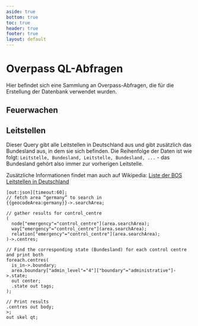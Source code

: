 ```yaml
---
aside: true
bottom: true
toc: true
header: true
footer: true
layout: default
---
```


# Overpass QL-Abfragen
Hier befindet sich eine Sammlung an Overpass-Abfragen, die für die Erstellung der Datenbank verwendet wurden.

## Feuerwachen

## Leitstellen
Dieser Query gibt alle Leitstellen in Deutschland aus und gibt zusätzlich das Bundesland aus, in dem sie sich befinden. Die Reihenfolge der Daten ist wie folgt: `Leitstelle, Bundesland, Leitstelle, Bundesland, ...` - das Bundesland gehört also immer zur vorherigen Leitstelle.

Zusätzliche Informationen findet man auch auf Wikipedia: [Liste der BOS Leitstellen in Deutschland](https://de.wikipedia.org/wiki/Liste_der_BOS-Leitstellen)

```text
[out:json][timeout:60];
// fetch area “germany” to search in
{{geocodeArea:germany}}->.searchArea;

// gather results for control_centre
(
  node["emergency"="control_centre"](area.searchArea);
  way["emergency"="control_centre"](area.searchArea);
  relation["emergency"="control_centre"](area.searchArea);
)->.centres;

// Find the corresponding state (Bundesland) for each control centre and print both
foreach.centres(
  is_in->.boundary;
  area.boundary["admin_level"="4"]["boundary"="administrative"]->.state;
  out center;
  .state out tags;
);

// Print results
.centres out body;
>;
out skel qt;
```
